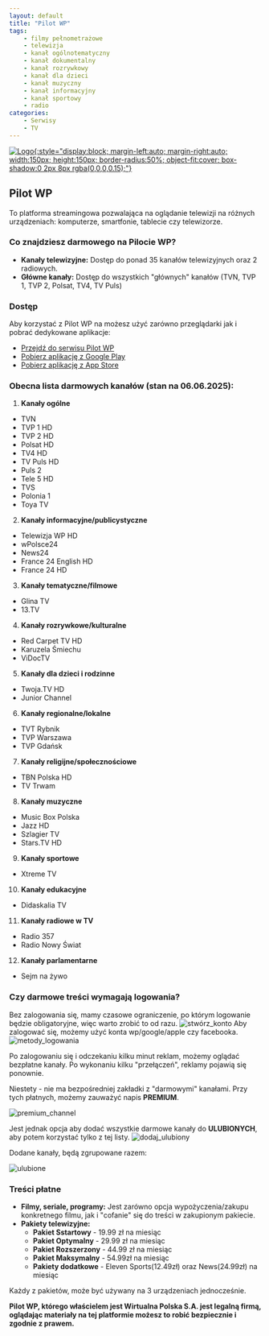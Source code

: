```yaml
---
layout: default
title: "Pilot WP"
tags: 
    - filmy pełnometrażowe
    - telewizja
    - kanał ogólnotematyczny
    - kanał dokumentalny
    - kanał rozrywkowy
    - kanał dla dzieci
    - kanał muzyczny
    - kanał informacyjny
    - kanał sportowy
    - radio
categories:
    - Serwisy
    - TV
---
```

[![Logo](https://play-lh.googleusercontent.com/JlND_5pyWqUBaeEF5BxGOUxwucfJv-x_0160K-O4rwGQ7x4l0ni5oZsmEgwCkTJXCFM=w240-h480-rw){:style="display:block; margin-left:auto; margin-right:auto; width:150px; height:150px; border-radius:50%; object-fit:cover; box-shadow:0 2px 8px rgba(0,0,0,0.15);"}](https://pilot.wp.pl)

## Pilot WP

To platforma streamingowa pozwalająca na oglądanie telewizji na różnych urządzeniach: komputerze, smartfonie, tablecie czy telewizorze.

### Co znajdziesz darmowego na Pilocie WP?

*   **Kanały telewizyjne:** Dostęp do ponad 35 kanałów telewizyjnych oraz 2 radiowych.
*   **Główne kanały:** Dostęp do wszystkich "głównych" kanałów (TVN, TVP 1, TVP 2, Polsat, TV4, TV Puls)

### Dostęp

Aby korzystać z Pilot WP na możesz użyć zarówno przeglądarki jak i pobrać dedykowane aplikacje:
* <i class="fa-solid fa-globe"></i>    [Przejdź do serwisu Pilot WP](https://pilot.wp.pl)
* <i class="fa-brands fa-android"></i> [Pobierz aplikację z Google Play](https://play.google.com/store/apps/details?id=pl.videostar&hl=pl)
* <i class="fa-brands fa-apple"></i>   [Pobierz aplikację z App Store](https://apps.apple.com/pl/app/pilot-wp-telewizja-online/id919545883?l=pl)

### Obecna lista darmowych kanałów (stan na 06.06.2025):

1. **Kanały ogólne**
- TVN  
- TVP 1 HD  
- TVP 2 HD  
- Polsat HD  
- TV4 HD  
- TV Puls HD  
- Puls 2  
- Tele 5 HD  
- TVS  
- Polonia 1  
- Toya TV  

2. **Kanały informacyjne/publicystyczne**  
- Telewizja WP HD  
- wPolsce24  
- News24  
- France 24 English HD  
- France 24 HD  

3. **Kanały tematyczne/filmowe**  
- Glina TV  
- 13.TV  

4. **Kanały rozrywkowe/kulturalne**  
- Red Carpet TV HD  
- Karuzela Śmiechu  
- ViDocTV  

5. **Kanały dla dzieci i rodzinne**  
- Twoja.TV HD  
- Junior Channel  

6. **Kanały regionalne/lokalne**  
- TVT Rybnik  
- TVP Warszawa  
- TVP Gdańsk  

7. **Kanały religijne/społecznościowe**  
- TBN Polska HD  
- TV Trwam  

8. **Kanały muzyczne**  
- Music Box Polska  
- Jazz HD  
- Szlagier TV  
- Stars.TV HD  

9. **Kanały sportowe**  
- Xtreme TV  

10. **Kanały edukacyjne**  
- Didaskalia TV  

11. **Kanały radiowe w TV**  
- Radio 357  
- Radio Nowy Świat  

12. **Kanały parlamentarne**  
- Sejm na żywo  

### Czy darmowe treści wymagają logowania?

Bez zalogowania się, mamy czasowe ograniczenie, po którym logowanie będzie obligatoryjne, więc warto zrobić to od razu. 
![stwórz_konto](/biedateka/assets/img/screens/wp_create_acc.png)
Aby zalogować się, możemy użyć konta wp/google/apple czy facebooka.
![metody_logowania](/biedateka/assets/img/screens/wp_login_methods.png)

Po zalogowaniu się i odczekaniu kilku minut reklam, możemy oglądać bezpłatne kanały. Po wykonaniu kilku "przełączeń", reklamy pojawią się ponownie.

Niestety - nie ma bezpośredniej zakładki z "darmowymi" kanałami.
Przy tych płatnych, możemy zauważyć napis **PREMIUM**. 

![premium_channel](/biedateka/assets/img/screens/wp_premium.png)

Jest jednak opcja aby dodać wszystkie darmowe kanały do **ULUBIONYCH**, aby potem korzystać tylko z tej listy.
![dodaj_ulubiony](/biedateka/assets/img/screens/wp_fav_add.png)

Dodane kanały, będą zgrupowane razem:

![ulubione](/biedateka/assets/img/screens/wp_favs.png)

### Treści płatne
*   **Filmy, seriale, programy:** Jest zarówno opcja wypożyczenia/zakupu konkretnego filmu, jak i "cofanie" się do treści w zakupionym pakiecie.
*   **Pakiety telewizyjne:**
    *   **Pakiet Sstartowy** - 19.99 zł na miesiąc
    *   **Pakiet Optymalny** - 29.99 zł na miesiąc
    *   **Pakiet Rozszerzony** - 44.99 zł na miesiąc
    *   **Pakiet Maksymalny** - 54.99zł na miesiąc
    *   **Pakiety dodatkowe** - Eleven Sports(12.49zł) oraz News(24.99zł) na miesiąc

Każdy z pakietów, może być używany na 3 urządzeniach jednocześnie.

**Pilot WP, którego właścielem jest Wirtualna Polska S.A. jest legalną firmą, oglądając materiały na tej platformie możesz to robić bezpiecznie i zgodnie z prawem.**